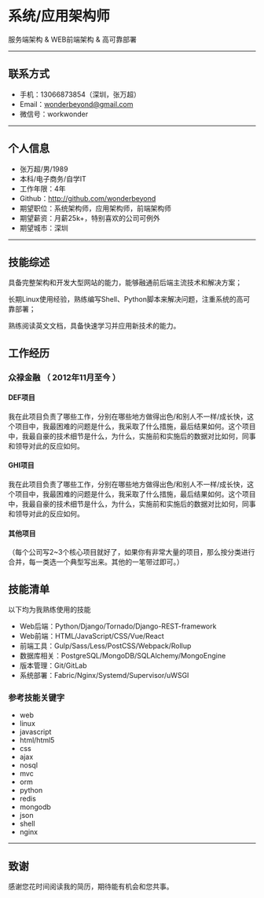 # 系统/应用架构师

服务端架构 & WEB前端架构 & 高可靠部署

---


## 联系方式

- 手机：13066873854（深圳，张万超）
- Email：wonderbeyond@gmail.com
- 微信号：workwonder

---

## 个人信息

 - 张万超/男/1989 
 - 本科/电子商务/自学IT
 - 工作年限：4年
 - Github：http://github.com/wonderbeyond
 - 期望职位：系统架构师，应用架构师，前端架构师
 - 期望薪资：月薪25k+，特别喜欢的公司可例外
 - 期望城市：深圳

---

## 技能综述

具备完整架构和开发大型网站的能力，能够融通前后端主流技术和解决方案；

长期Linux使用经验，熟练编写Shell、Python脚本来解决问题，注重系统的高可靠部署；

熟练阅读英文文档，具备快速学习并应用新技术的能力。

## 工作经历

### 众禄金融 （ 2012年11月至今 ）

#### DEF项目 
我在此项目负责了哪些工作，分别在哪些地方做得出色/和别人不一样/成长快，这个项目中，我最困难的问题是什么，我采取了什么措施，最后结果如何。这个项目中，我最自豪的技术细节是什么，为什么，实施前和实施后的数据对比如何，同事和领导对此的反应如何。


#### GHI项目 
我在此项目负责了哪些工作，分别在哪些地方做得出色/和别人不一样/成长快，这个项目中，我最困难的问题是什么，我采取了什么措施，最后结果如何。这个项目中，我最自豪的技术细节是什么，为什么，实施前和实施后的数据对比如何，同事和领导对此的反应如何。


#### 其他项目

（每个公司写2~3个核心项目就好了，如果你有非常大量的项目，那么按分类进行合并，每一类选一个典型写出来。其他的一笔带过即可。）

 

## 技能清单

以下均为我熟练使用的技能

- Web后端：Python/Django/Tornado/Django-REST-framework
- Web前端：HTML/JavaScript/CSS/Vue/React
- 前端工具：Gulp/Sass/Less/PostCSS/Webpack/Rollup
- 数据库相关：PostgreSQL/MongoDB/SQLAlchemy/MongoEngine
- 版本管理：Git/GitLab
- 系统部署：Fabric/Nginx/Systemd/Supervisor/uWSGI

### 参考技能关键字

- web
- linux
- javascript
- html/html5
- css
- ajax
- nosql
- mvc
- orm
- python
- redis
- mongodb
- json
- shell
- nginx





---

## 致谢
感谢您花时间阅读我的简历，期待能有机会和您共事。